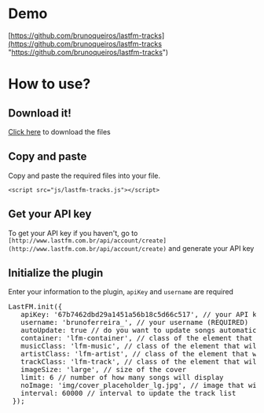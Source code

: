 # Demo
[https://github.com/brunoqueiros/lastfm-tracks](https://github.com/brunoqueiros/lastfm-tracks "https://github.com/brunoqueiros/lastfm-tracks")

# How to use?
## Download it!
[Click here](https://github.com/brunoqueiros/lastfm-tracks/archive/master.zip "Download the files") to download the files

## Copy and paste
Copy and paste the required files into your file.

`<script src="js/lastfm-tracks.js"></script>`

## Get your API key
To get your API key if you haven't, go to `[http://www.lastfm.com.br/api/account/create](http://www.lastfm.com.br/api/account/create)` and generate your API key

## Initialize the plugin
Enter your information to the plugin, `apiKey` and `username` are required

<pre>
LastFM.init({
   apiKey: '67b7462dbd29a1451a56b18c5d66c517', // your API key (REQUIRED)
   username: 'brunoferreira_', // your username (REQUIRED)
   autoUpdate: true // do you want to update songs automatically?
   container: 'lfm-container', // class of the element that will contain all the tracks
   musicClass: 'lfm-music', // class of the element that will contain the music
   artistClass: 'lfm-artist', // class of the element that will contain the artist
   trackClass: 'lfm-track', // class of the element that will contain the track
   imageSize: 'large', // size of the cover
   limit: 6 // number of how many songs will display
   noImage: 'img/cover_placeholder_lg.jpg', // image that will be displayed if there is no image of LastFM
   interval: 60000 // interval to update the track list
 });
</pre>